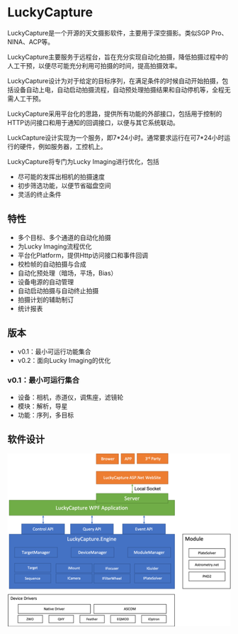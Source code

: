 # LuckyCapture

LuckyCapture是一个开源的天文摄影软件，主要用于深空摄影。类似SGP Pro、NINA、ACP等。

LuckyCapture主要服务于远程台，旨在充分实现自动化拍摄，降低拍摄过程中的人工干预，以便尽可能充分利用可拍摄的时间，提高拍摄效率。

LuckyCapture设计为对于给定的目标序列，在满足条件的时候自动开始拍摄，包括设备自动上电，自动启动拍摄流程，自动预处理拍摄结果和自动停机等，全程无需人工干预。

LuckyCapture采用平台化的思路，提供所有功能的外部接口，包括用于控制的HTTP访问接口和用于通知的回调接口，以便与其它系统联动。

LuckCapture设计实现为一个服务，即7\*24小时。通常要求运行在可7\*24小时运行的硬件，例如服务器，工控机上。

LuckyCapture将专门为Lucky Imaging进行优化，包括

- 尽可能的发挥出相机的拍摄速度
- 初步筛选功能，以便节省磁盘空间
- 灵活的终止条件

## 特性

- 多个目标、多个通道的自动化拍摄
- 为Lucky Imaging流程优化
- 平台化Platform，提供Http访问接口和事件回调
- 校检帧的自动拍摄与合成
- 自动化预处理（暗场，平场，Bias）
- 设备电源的自动管理
- 自动启动拍摄与自动终止拍摄
- 拍摄计划的辅助制订
- 统计报表

## 版本

- v0.1：最小可运行功能集合
- v0.2：面向Lucky Imaging的优化

### v0.1：最小可运行集合

- 设备：相机，赤道仪，调焦座，滤镜轮
- 模块：解析，导星
- 功能：序列，多目标

## 软件设计

![image](https://github.com/yuandong1222/LuckyCapture/blob/master/Doc/Architecture.png)
